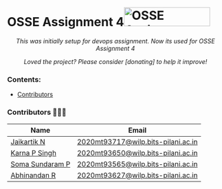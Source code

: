

# OSSE Assignment 4[<img src="https://api.producthunt.com/widgets/embed-image/v1/featured.svg?post_id=277987&theme=light" alt="OSSE Assignment 4| Product Hunt" style="width: 200px; height: 44px;" width="200" height="44"/>](https://2020mt93717.github.io)

<div align="center">

<i>This was initially setup for devops assignment. Now its used for OSSE Assignment 4</i><BR>

<i>Loved the project? Please consider [donating] to help it improve!</i>

</div>

### Contents:
  - [Contributors](#contributors)
    
### Contributors 👨🏽‍💻

|Name|Email|
|----|-------|
|[Jaikartik N](https://2020mt93717.github.io)|2020mt93717@wilp.bits-pilani.ac.in|
|[Karna P Singh](https://2020mt93650.github.io/2020mt93650/)|2020mt93650@wilp.bits-pilani.ac.in|
|[Soma Sundaram P](https://ss-acc.github.io/)| 2020mt93565@wilp.bits-pilani.ac.in|
|[Abhinandan R](https://abhi55521.github.io/Abhi55521)|2020mt93627@wilp.bits-pilani.ac.in|


